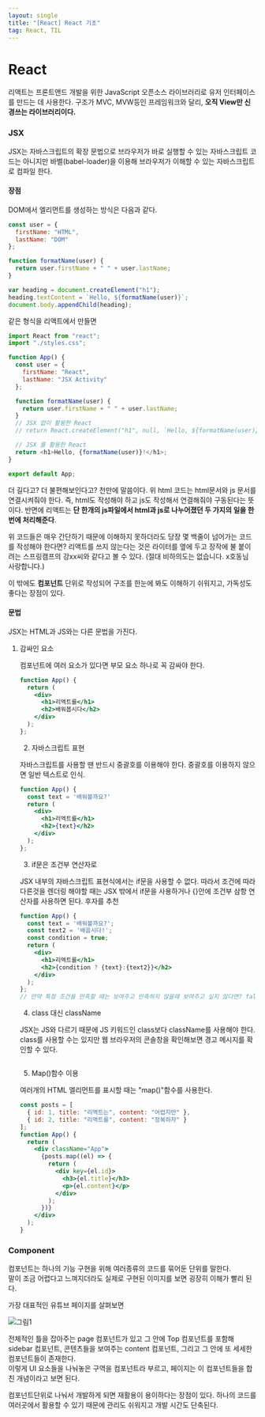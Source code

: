 ```yaml
---
layout: single
title: "[React] React 기초"
tag: React, TIL
---
```


# React

리액트는 프론트앤드 개발을 위한 JavaScript 오픈소스 라이브러리로 유저 인터페이스를 만드는 데 사용한다. 구조가 MVC, MVW등인 프레임워크와 달리, **오직 View만 신경쓰는 라이브러리이다.**





### JSX

JSX는 자바스크립트의 확장 문법으로 브라우저가 바로 실행할 수 있는 자바스크립트 코드는 아니지만 바벨(babel-loader)을 이용해 브라우저가 이해할 수 있는 자바스크립트로 컴파일 한다. 

#### 장점

DOM에서 엘리먼트를 생성하는 방식은 다음과 같다. 

```js
const user = {
  firstName: "HTML",
  lastName: "DOM"
};

function formatName(user) {
  return user.firstName + " " + user.lastName;
}

var heading = document.createElement("h1");
heading.textContent = `Hello, ${formatName(user)}`;
document.body.appendChild(heading);
```

같은 형식을 리액트에서 만들면

```js
import React from "react";
import "./styles.css";

function App() {
  const user = {
    firstName: "React",
    lastName: "JSX Activity"
  };

  function formatName(user) {
    return user.firstName + " " + user.lastName;
  }
  // JSX 없이 활용한 React
  // return React.createElement("h1", null, `Hello, ${formatName(user)}!`);

  // JSX 를 활용한 React
  return <h1>Hello, {formatName(user)}!</h1>;
}

export default App;

```

더 길다고? 더 불편해보인다고? 천만에 말씀이다. 위 html 코드는 html문서와 js 문서를 연결시켜줘야 한다. 즉, html도 작성해야 하고 js도 작성해서 연결해줘야 구동된다는 뜻이다. 반면에 리액트는 **단 한개의 js파일에서 html과 js로 나누어졌던 두 가지의 일을 한 번에 처리해준다**. <br>

위 코드들은 매우 간단하기 때문에 이해하지 못하더라도 당장 몇 백줄이 넘어가는 코드를 작성해야 한다면? 리액트를 쓰지 않는다는 것은 라이터를 옆에 두고 장작에 불 붙이려는 스프링캠프의 강xx씨와 같다고 볼 수 있다. (절대 비하의도는 없습니다. x호동님 사랑합니다.) <br>

이 밖에도 **컴포넌트** 단위로 작성되어 구조를 한눈에 봐도 이해하기 쉬워지고, 가독성도 좋다는 장점이 있다.



#### 문법

JSX는 HTML과 JS와는 다른 문법을 가진다.

 1. 감싸인 요소

    컴포넌트에 여러 요소가 있다면 부모 요소 하나로 꼭 감싸야 한다. 

    ```jsx
    function App() {  
      return (
        <div>
          <h1>리엑트를</h1>
          <h2>배워봅시다</h2>
        </div>
      );
    };
    ```

	2) 자바스크립트 표현

    자바스크립트를 사용할 땐 반드시 중괄호를 이용해야 한다. 중괄호를 이용하지 않으면 일반 텍스트로 인식.

    ```jsx
    function App() {
      const text = '배워볼까요?'
      return (
        <div>
          <h1>리엑트를</h1>
          <h2>{text}</h2>
        </div>
      );
    };
    ```

	3) if문은 조건부 연산자로

    JSX 내부의 자바스크립트 표현식에서는 if문을 사용할 수 없다. 따라서 조건에 따라 다른것을 렌더링 해야할 때는 JSX 밖에서 if문을 사용하거나 {}안에 조건부 삼항 연산자를 사용하면 된다. 후자를 추천

    ```jsx
    function App() {
      const text = '배워볼까요?';
      const text2 = '배웁시다!';
      const condition = true;
      return (
        <div>
          <h1>리엑트를</h1>
          <h2>{condition ? {text}:{text2}}</h2>   
        </div>
      );
    };
    // 만약 특정 조건을 만족할 때는 보여주고 만족하지 않을때 보여주고 싶지 않다면? false 자리에 null을 입력하면 된다.
    ```

	4) class 대신 className

    JSX는 JS와 다르기 때문에 JS 키워드인 class보다 className를 사용해야 한다. class를 사용할 수는 있지만 웹 브라우저의 콘솔창을 확인해보면 경고 메시지를 확인할 수 있다.

    ```jsx
    
    
    ```

	5) Map()함수 이용

    여러개의 HTML 엘리먼트를 표시할 때는 "map()"함수를 사용한다.

    ```jsx
    const posts = [
      { id: 1, title: "리액트는", content: "어렵지만" },
      { id: 2, title: "리액트를", content: "정복하자" }
    ];
    function App() {
      return (
        <div className="App">
          {posts.map((el) => {
            return (
              <div key={el.id}>
                <h3>{el.title}</h3>
                <p>{el.content}</p>
              </div>
            );
          })}
        </div>
      );
    }
    ```

    

### Component

컴포넌트는 하나의 기능 구현을 위해 여러종류의 코드를 묶어둔 단위를 말한다. <br>말이 조금 어렵다고 느껴지더라도 실제로 구현된 이미지를 보면 굉장히 이해가 빨리 된다.

가장 대표적인 유튜브 페이지를 살펴보면

![그림1](20.%20React.assets/%E1%84%80%E1%85%B3%E1%84%85%E1%85%B5%E1%86%B71.png)

전체적인 틀을 잡아주는 page 컴포넌트가 있고 그 안에 Top 컴포넌트를 포함해 sidebar 컴포넌트, 콘텐츠들을 보여주는 content 컴포넌트, 그리고 그 안에  또 세세한 컴포넌트들이 존재한다.<br>이렇게 UI 요소들을 나눠놓은 구역을 컴포넌트라 부르고, 페이지는 이 컴포넌트들을 합친 개념이라고 보면 된다. <br>

컴포넌트단위로 나눠서 개발하게 되면 재활용이 용이하다는 장점이 있다. 하나의 코드를 여러곳에서 활용할 수 있기 때문에 관리도 쉬워지고 개발 시간도 단축된다. <br>

